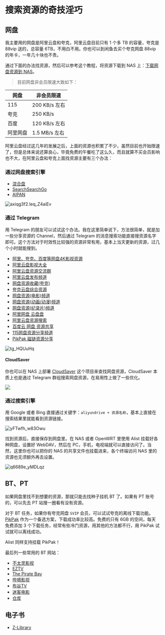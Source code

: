 # 搜索资源的奇技淫巧

## 网盘

我主要用的网盘是阿里云盘和夸克，阿里云盘目前只有 1 个多 TB 的容量，夸克是 88vip 送的，总容量 6TB，不用白不用。你也可以到闲鱼去买个夸克网盘 88vip 的年卡，一年几十块也不贵。

通过下面的办法找资源，然后可以参考这个教程，将资源下载到 NAS 上：[下载网盘资源到 NAS](/fnos/aria2.md)。

> 目前网盘非会员限速大致如下：

| 网盘   | 非会员限速       |
| ---- | ----------- |
| 115  | 200 KB/s 左右 |
| 夸克   |   250 KB/s   |
| 百度   | 120 KB/s 左右 |
| 阿里网盘 | 1.5 MB/s 左右 | 

阿里云盘经过这几年的发展之后，上面的资源也积累了不少，虽然目前也开始限速了，但是总体来说还算良心，毕竟免费的午餐吃了这么久，而且就算不买会员影响也不大，在阿里云盘和夸克上面找资源主要有三个办法：

### 通过网盘搜索引擎

-  [混合盘](https://hunhepan.com/search?q=&type=&time=&exact=false&page=1&uid=0)
-  [SearchSearchGo](https://ssgo.app/)
- [AIPAN](https://www.aipan.me/)

![axiqg3f2.leq_Z4aiEv](https://img.slarker.me/wiki/axiqg3f2.leq_Z4aiEv.png)

### 通过 Telegram

用 Telegram 的朋友可以试试这个办法。我在这里简单说下，方法很简单，就是加一些分享资源的 Channel，然后通过 Telegram 的消息搜索功能直接搜资源名字即可。这个方法对于时效性比较强的资源非常有用，基本上当天更新的资源，过几个小时就能搜到。

- [阿里、夸克、百度等网盘4K影视资源](https://t.me/Aliyun_4K_Movies)
- [阿里云盘影视大全](https://t.me/aliyunys)
- [阿里云盘资源交流群](https://t.me/aliyundriveShare)
- [阿里云盘发布频道](https://t.me/shareAliyun)
- [网盘资源收藏(夸克)](https://t.me/yunpanshare)
- [夸克云盘综合资源](https://t.me/Quark_Movies)
- [网盘资源(电影)频道](https://t.me/alyp_4K_Movies)
- [网盘资源(动画/动漫)频道](https://t.me/alyp_Animation)
- [网盘资源(纪录片)频道](https://t.me/alyp_JLP)
- [阿里网盘 云盘盘](https://t.me/yunpanpan)
- [阿里云盘资源搜索](https://t.me/aliyunshares)
- [百度云 网盘 资源共享](https://t.me/chxyy2019)
- [115网盘资源分享频道](https://t.me/hao115)
- [PikPak 磁链资源分享](https://t.me/PikPak_Share_Channel)

![tg_HQUuHq](https://img.slarker.me/wiki/tg_HQUuHq.jpg)

#### CloudSaver

你也可以在 NAS 上部署 [CloudSaver](https://github.com/jiangrui1994/CloudSaver) 这个项目来查找网盘资源，CloudSaver 本质上也是通过 Telegram 群组搜索网盘资源，在易用性上做了一些优化。

![](https://img.slarker.me/wiki/20250423084642683.webp)

### 通过搜索引擎

用 Google 或者 Bing 直接通过关键字：`aliyundrive + 资源名称`，基本上直接在搜索结果里就能看到资源链接。

![yFTwfh_w83Owu](https://img.slarker.me/wiki/yFTwfh_w83Owu.png)

找到资源后，直接保存到网盘里。在 NAS 或者 OpenWRT 里使用 Alist 挂载好各种网盘，设置好 WebDAV，然后在 PC，手机，电视端就可以直接访问了。当然，这里你也可以把你的 NAS 的共享文件也挂载进来，各个终端访问 NAS 里的资源也无须额外再去设置。

![q6689e_yMDLqz](https://img.slarker.me/wiki/q6689e_yMDLqz.png)


## BT、PT

如果网盘里找不到想要的资源，那就只能去找种子挂机 BT 了。如果有 PT 账号的，可以先去 PT 站搜一圈看有没有资源。

对于 BT 任务，如果你有夸克网盘 `SVIP` 会员，可以试试夸克的离线下载功能。[PikPak](https://mypikpak.com)  作为一个备选方案，下载成功率比较高。免费的只有 6GB 的空间，每天免费添加 3 个下载任务，经常有些冷门资源，用其他的方法都不行，用 PikPak 试试就可以离线成功。

Alist 同样支持挂载 PikPak！

最后列一些常用的 BT 网站：

- [不太灵影视](https://www.6bt0.com/)
- [EZTV](https://eztvx.to/home)
- [The Pirate Bay](https://thepiratebay.org/)
- [哔嘀影视](https://www.bidiys.cc/)
- [布谷TV](https://www.bugutv.org/)
- [迷客电影](https://www.mini4k.com/)
- [仓库](https://www.cangkus.com/)

## 电子书

- [Z-Library](https://lib.opendelta.org/)